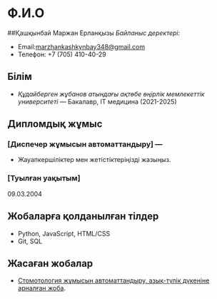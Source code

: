 # Ф.И.О
##Қашқынбай Маржан Ерланқызы
*Байланыс деректері:*
- Email:marzhankashkynbay348@gmail.com
- Телефон: +7 (705) 410-40-29

## Білім
- *Құдайберген жұбанов атындағы ақтөбе өңірлік мемлекеттік университеті* — Бакалавр, IT медицина (2021-2025)

## Дипломдық жұмыс
### [Диспечер жұмысын автоматтандыру] — 
- Жауапкершіліктер мен жетістіктеріңізді жазыңыз.

### [Туылған уақытым] 
09.03.2004

## Жобаларға қолданылған тілдер
- Python, JavaScript, HTML/CSS
- Git, SQL

## Жасаған жобалар
- [Стомотология жұмысын автоматтандыру, азық-түлік дүкеніне арналған жоба](сілтеме).
